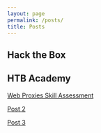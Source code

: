 ```yaml
---
layout: page
permalink: /posts/
title: Posts
---
```


## Hack the Box

## HTB Academy

[Web Proxies Skill Assessment](/posts/Web-Proxies-Skill-Assessment/)

[Post 2](/htb-academy-post-2/)

[Post 3](/htb-academy-post-3/)
